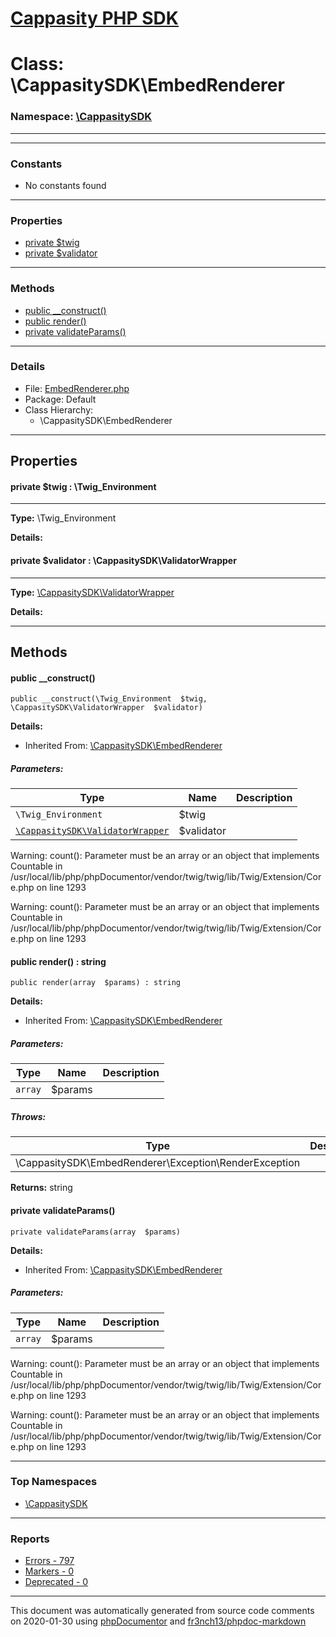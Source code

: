# [Cappasity PHP SDK](../home.md)

# Class: \CappasitySDK\EmbedRenderer
### Namespace: [\CappasitySDK](../namespaces/CappasitySDK.md)
---
---
### Constants
* No constants found
---
### Properties
* [private $twig](../classes/CappasitySDK.EmbedRenderer.md#property_twig)
* [private $validator](../classes/CappasitySDK.EmbedRenderer.md#property_validator)
---
### Methods
* [public __construct()](../classes/CappasitySDK.EmbedRenderer.md#method___construct)
* [public render()](../classes/CappasitySDK.EmbedRenderer.md#method_render)
* [private validateParams()](../classes/CappasitySDK.EmbedRenderer.md#method_validateParams)
---
### Details
* File: [EmbedRenderer.php](../files/EmbedRenderer.md)
* Package: Default
* Class Hierarchy:
  * \CappasitySDK\EmbedRenderer
---
## Properties
<a name="property_twig"></a>
#### private $twig : \Twig_Environment
---
**Type:** \Twig_Environment

**Details:**


<a name="property_validator"></a>
#### private $validator : \CappasitySDK\ValidatorWrapper
---
**Type:** <a href="../classes/CappasitySDK.ValidatorWrapper.html">\CappasitySDK\ValidatorWrapper</a>

**Details:**



---
## Methods
<a name="method___construct" class="anchor"></a>
#### public __construct() 

```
public __construct(\Twig_Environment  $twig, \CappasitySDK\ValidatorWrapper  $validator) 
```

**Details:**
* Inherited From: [\CappasitySDK\EmbedRenderer](../classes/CappasitySDK.EmbedRenderer.md)
##### Parameters:
| Type | Name | Description |
| ---- | ---- | ----------- |
| <code>\Twig_Environment</code> | $twig  |  |
| <code><a href="../classes/CappasitySDK.ValidatorWrapper.html">\CappasitySDK\ValidatorWrapper</a></code> | $validator  |  |

Warning: count(): Parameter must be an array or an object that implements Countable in /usr/local/lib/php/phpDocumentor/vendor/twig/twig/lib/Twig/Extension/Core.php on line 1293

Warning: count(): Parameter must be an array or an object that implements Countable in /usr/local/lib/php/phpDocumentor/vendor/twig/twig/lib/Twig/Extension/Core.php on line 1293




<a name="method_render" class="anchor"></a>
#### public render() : string

```
public render(array  $params) : string
```

**Details:**
* Inherited From: [\CappasitySDK\EmbedRenderer](../classes/CappasitySDK.EmbedRenderer.md)
##### Parameters:
| Type | Name | Description |
| ---- | ---- | ----------- |
| <code>array</code> | $params  |  |
##### Throws:
| Type | Description |
| ---- | ----------- |
| \CappasitySDK\EmbedRenderer\Exception\RenderException |  |

**Returns:** string


<a name="method_validateParams" class="anchor"></a>
#### private validateParams() 

```
private validateParams(array  $params) 
```

**Details:**
* Inherited From: [\CappasitySDK\EmbedRenderer](../classes/CappasitySDK.EmbedRenderer.md)
##### Parameters:
| Type | Name | Description |
| ---- | ---- | ----------- |
| <code>array</code> | $params  |  |

Warning: count(): Parameter must be an array or an object that implements Countable in /usr/local/lib/php/phpDocumentor/vendor/twig/twig/lib/Twig/Extension/Core.php on line 1293

Warning: count(): Parameter must be an array or an object that implements Countable in /usr/local/lib/php/phpDocumentor/vendor/twig/twig/lib/Twig/Extension/Core.php on line 1293





---

### Top Namespaces

* [\CappasitySDK](../namespaces/CappasitySDK.html.md)

---

### Reports
* [Errors - 797](../reports/errors.md)
* [Markers - 0](../reports/markers.md)
* [Deprecated - 0](../reports/deprecated.md)

---

This document was automatically generated from source code comments on 2020-01-30 using [phpDocumentor](http://www.phpdoc.org/) and [fr3nch13/phpdoc-markdown](https://github.com/fr3nch13/phpdoc-markdown)
